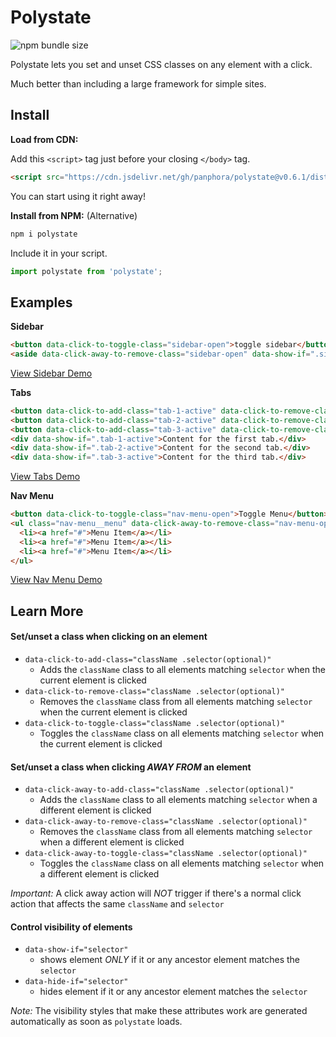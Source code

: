 # Polystate

![npm bundle size](https://img.shields.io/bundlephobia/minzip/polystate)

Polystate lets you set and unset CSS classes on any element with a click.

Much better than including a large framework for simple sites.

## Install

**Load from CDN:** 

Add this `<script>` tag just before your closing `</body>` tag.

```html
<script src="https://cdn.jsdelivr.net/gh/panphora/polystate@v0.6.1/dist/polystate.min.js"></script>
```

You can start using it right away!

**Install from NPM:** (Alternative) 

```js
npm i polystate
```

Include it in your script.
```js
import polystate from 'polystate';
```

## Examples

**Sidebar**

```html
<button data-click-to-toggle-class="sidebar-open">toggle sidebar</button>
<aside data-click-away-to-remove-class="sidebar-open" data-show-if=".sidebar-open">sidebar content</aside>
```

[View Sidebar Demo](https://codepen.io/panphora/pen/ZEYRbbE)

**Tabs**
```html
<button data-click-to-add-class="tab-1-active" data-click-to-remove-class="[tab-2-active,tab-3-active]">Tab 1</button>
<button data-click-to-add-class="tab-2-active" data-click-to-remove-class="[tab-1-active,tab-3-active]">Tab 2</button>
<button data-click-to-add-class="tab-3-active" data-click-to-remove-class="[tab-1-active,tab-2-active]">Tab 3</button>
<div data-show-if=".tab-1-active">Content for the first tab.</div>
<div data-show-if=".tab-2-active">Content for the second tab.</div>
<div data-show-if=".tab-3-active">Content for the third tab.</div>
```

[View Tabs Demo](https://codepen.io/panphora/pen/RwNJWWx)

**Nav Menu**
```html
<button data-click-to-toggle-class="nav-menu-open">Toggle Menu</button>
<ul class="nav-menu__menu" data-click-away-to-remove-class="nav-menu-open" data-show-if=".nav-menu-open">
  <li><a href="#">Menu Item</a></li>
  <li><a href="#">Menu Item</a></li>
  <li><a href="#">Menu Item</a></li>
</ul>
```

[View Nav Menu Demo](https://codepen.io/panphora/pen/GRgGpZx)

## Learn More

#### Set/unset a class when clicking on an element

* `data-click-to-add-class="className .selector(optional)"`
  * Adds the `className` class to all elements matching `selector` when the current element is clicked
* `data-click-to-remove-class="className .selector(optional)"`
  * Removes the `className` class from all elements matching `selector` when the current element is clicked
* `data-click-to-toggle-class="className .selector(optional)"`
  * Toggles the `className` class on all elements matching `selector` when the current element is clicked

#### Set/unset a class when clicking *AWAY FROM* an element

* `data-click-away-to-add-class="className .selector(optional)"`
  * Adds the `className` class to all elements matching `selector` when a different element is clicked
* `data-click-away-to-remove-class="className .selector(optional)"`
  * Removes the `className` class from all elements matching `selector` when a different element is clicked
* `data-click-away-to-toggle-class="className .selector(optional)"`
  * Toggles the `className` class on all elements matching `selector` when a different element is clicked

*Important:* A click away action will *NOT* trigger if there's a normal click action that affects the same `className` and `selector`

#### Control visibility of elements

* `data-show-if="selector"`
  * shows element *ONLY* if it or any ancestor element matches the `selector`
* `data-hide-if="selector"`
  * hides element if it or any ancestor element matches the `selector`

*Note:* The visibility styles that make these attributes work are generated automatically as soon as `polystate` loads.





